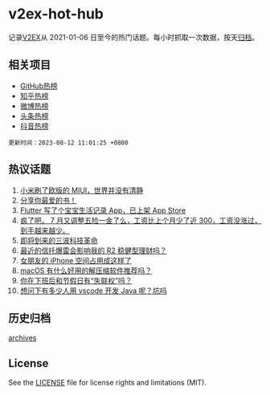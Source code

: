# v2ex-hot-hub

 记录[V2EX](https://www.v2ex.com/)从 2021-01-06 日至今的热门话题。每小时抓取一次数据，按天[归档](archives)。
 
 ## 相关项目

- [GitHub热榜](https://github.com/it985/github-hot-hub)
- [知乎热榜](https://github.com/it985/zhihu-hot-hub)
- [微博热榜](https://github.com/it985/weibo-hot-hub)
- [头条热榜](https://github.com/it985/toutiao-hot-hub)
- [抖音热榜](https://github.com/it985/douyin-hot-hub)


 `更新时间：2023-08-12 11:01:25 +0800`

## 热议话题

1. [小米刷了欧版的 MIUI，世界并没有清静](https://www.v2ex.com/t/964390)
1. [分享你最爱的书！](https://www.v2ex.com/t/964501)
1. [Flutter 写了个宝宝生活记录 App，已上架 App Store](https://www.v2ex.com/t/964459)
1. [疯了吧， 7 月又调整五险一金了么，工资比上个月少了近 300，工资没涨过，到手越来越少。](https://www.v2ex.com/t/964487)
1. [即将到来的三波科技革命](https://www.v2ex.com/t/964607)
1. [最近的信托爆雷会影响我的 R2 稳健型理财吗？](https://www.v2ex.com/t/964581)
1. [女朋友的 iPhone 空间占用成这样了](https://www.v2ex.com/t/964540)
1. [macOS 有什么好用的解压缩软件推荐吗？](https://www.v2ex.com/t/964467)
1. [你在下班后和节假日有“失联权”吗？](https://www.v2ex.com/t/964377)
1. [想问下有多少人用 vscode 开发 Java 呢？坑吗](https://www.v2ex.com/t/964484)

## 历史归档

[archives](archives)

## License

See the [LICENSE](LICENSE) file for license rights and limitations (MIT).

